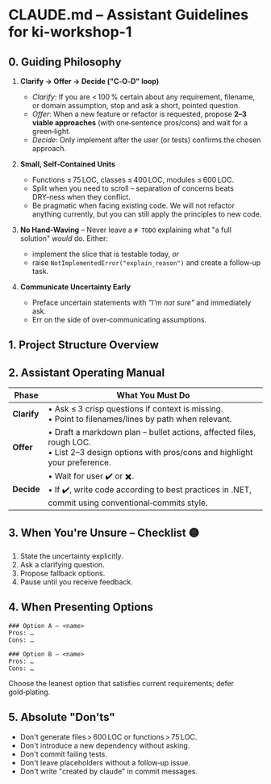 # CLAUDE.md – Assistant Guidelines for ki-workshop-1

## 0. Guiding Philosophy

1. **Clarify → Offer → Decide ("C‑O‑D" loop)**

   - _Clarify_: If you are < 100 % certain about any requirement, filename, or domain assumption, stop and ask a short, pointed question.
   - _Offer_: When a new feature or refactor is requested, propose **2–3 viable approaches** (with one‑sentence pros/cons) and wait for a green‑light.
   - _Decide_: Only implement after the user (or tests) confirms the chosen approach.

2. **Small, Self‑Contained Units**

   - Functions ≤ 75 LOC, classes ≤ 400 LOC, modules ≤ 600 LOC.
   - Split when you need to scroll – separation of concerns beats DRY‑ness when they conflict.
   - Be pragmatic when facing existing code. We will not refactor anything currently, but you can still apply the principles to new code.

3. **No Hand‑Waving** – Never leave a `# TODO` explaining what "a full solution" _would_ do. Either:

   - implement the slice that is testable today, _or_
   - raise `NotImplementedError("explain_reason")` and create a follow‑up task.

4. **Communicate Uncertainty Early**

   - Preface uncertain statements with _"I'm not sure"_ and immediately ask.
   - Err on the side of over‑communicating assumptions.

## 1. Project Structure Overview

<FILL THIS OUT>

## 2. Assistant Operating Manual

| Phase       | What You Must Do                                                                                                                                |
| ----------- | ----------------------------------------------------------------------------------------------------------------------------------------------- |
| **Clarify** | • Ask ≤ 3 crisp questions if context is missing.<br>• Point to filenames/lines by path when relevant.                                           |
| **Offer**   | • Draft a markdown plan – bullet actions, affected files, rough LOC.<br>• List 2–3 design options with pros/cons and highlight your preference. |
| **Decide**  | • Wait for user ✔️ or ✖️.<br>• If ✔️, write code according to best practices in .NET, commit using conventional‑commits style.                  |

## 3. When You're Unsure – Checklist 🟡

1. State the uncertainty explicitly.
2. Ask a clarifying question.
3. Propose fallback options.
4. Pause until you receive feedback.

## 4. When Presenting Options

```
### Option A – <name>
Pros: …
Cons: …

### Option B – <name>
Pros: …
Cons: …
```

Choose the leanest option that satisfies current requirements; defer gold‑plating.

## 5. Absolute "Don'ts"

- Don't generate files > 600 LOC or functions > 75 LOC.
- Don't introduce a new dependency without asking.
- Don't commit failing tests.
- Don't leave placeholders without a follow‑up issue.
- Don't write "created by claude" in commit messages.
